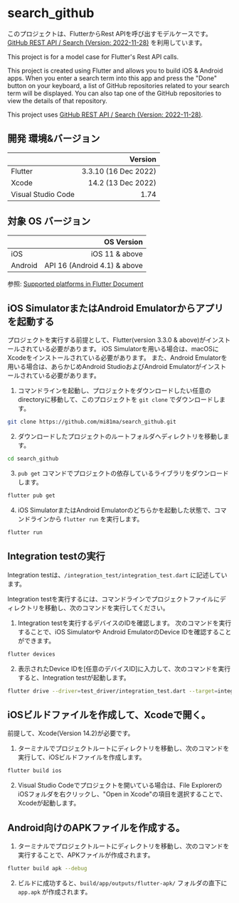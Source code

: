 # search_github
このプロジェクトは、FlutterからRest APIを呼び出すモデルケースです。
[GitHub REST API / Search (Version: 2022-11-28)](https://docs.github.com/en/rest/search?apiVersion=2022-11-28) を利用しています。

This project is for a model case for Flutter's Rest API calls.

This project is created using Flutter and allows you to build iOS & Android apps. When you enter a search term into this app and press the "Done" button on your keyboard, a list of GitHub repositories related to your search term will be displayed. You can also tap one of the GitHub repositories to view the details of that repository.

This project uses [GitHub REST API / Search (Version: 2022-11-28)](https://docs.github.com/en/rest/search?apiVersion=2022-11-28).


## 開発 環境&バージョン
|                    |  Version              |
| :---               |                  ---: |
| Flutter            |  3.3.10 (16 Dec 2022) |
| Xcode              |  14.2 (13 Dec 2022) |
| Visual Studio Code |  1.74                 |


## 対象 OS バージョン
|             |  OS Version                      |
| :---        |                             ---: |
| iOS         | iOS 11 & above                   |
| Android     | API 16 (Android 4.1) & above     |

参照: [Supported platforms in Flutter Document](https://docs.flutter.dev/development/tools/sdk/release-notes/supported-platforms)

## iOS SimulatorまたはAndroid Emulatorからアプリを起動する
プロジェクトを実行する前提として、Flutter(version 3.3.0 & above)がインストールされている必要があります。
iOS Simulatorを用いる場合は、macOSにXcodeをインストールされている必要があります。
また、Android Emulatorを用いる場合は、あらかじめAndroid StudioおよびAndroid Emulatorがインストールされている必要があります。

1. コマンドラインを起動し、プロジェクトをダウンロードしたい任意のdirectoryに移動して、このプロジェクトを `git clone` でダウンロードします。
```bash
git clone https://github.com/mi81ma/search_github.git
```

2. ダウンロードしたプロジェクトのルートフォルダへディレクトリを移動します。
```bash
cd search_github
```

3. `pub get` コマンドでプロジェクトの依存しているライブラリをダウンロードします。
```bash
flutter pub get
```

4. iOS SimulatorまたはAndroid Emulatorのどちらかを起動した状態で、コマンドラインから `flutter run` を実行します。
```bash
flutter run
```


## Integration testの実行
Integration testは、`/integration_test/integration_test.dart` に記述しています。

Integration testを実行するには、コマンドラインでプロジェクトファイルにディレクトリを移動し、次のコマンドを実行してください。

1. Integration testを実行するデバイスのIDを確認します。
次のコマンドを実行することで、iOS Simulatorや Android EmulatorのDevice IDを確認することができます。
```bash
flutter devices
```

2. 表示されたDevice IDを[任意のデバイスID]に入力して、次のコマンドを実行すると、Integration testが起動します。
```bash
flutter drive --driver=test_driver/integration_test.dart --target=integration_test/integration_test.dart -d [任意のデバイスID]
```


## iOSビルドファイルを作成して、Xcodeで開く。
前提して、Xcode(Version 14.2)が必要です。
1. ターミナルでプロジェクトルートにディレクトリを移動し、次のコマンドを実行して、iOSビルドファイルを作成します。
```bash
flutter build ios
```
2. Visual Studio Codeでプロジェクトを開いている場合は、File ExplorerのiOSフォルダを右クリックし、"Open in Xcode"の項目を選択することで、Xcodeが起動します。


## Android向けのAPKファイルを作成する。
1. ターミナルでプロジェクトルートにディレクトリを移動し、次のコマンドを実行することで、APKファイルが作成されます。
```bash
flutter build apk --debug
```

2. ビルドに成功すると、`build/app/outputs/flutter-apk/` フォルダの直下に`app.apk` が作成されます。


